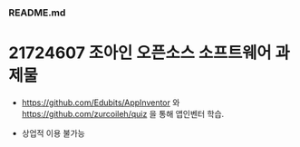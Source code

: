 ###  README.md

21724607 조아인 오픈소스 소프트웨어 과제물
====================================

- https://github.com/Edubits/AppInventor 와 https://github.com/zurcoileh/quiz 을 통해 앱인벤터 학습.

- 상업적 이용 불가능